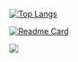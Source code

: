 [![Top Langs](https://github-readme-stats.vercel.app/api/top-langs/?username=Juanmi7)](https://github.com/Juanmi7)

[![Readme Card](https://github-readme-stats.vercel.app/api/pin/?username=anuraghazra&repo=github-readme-stats)](https://github.com/anuraghazra/github-readme-stats)

<picture>
<source
  srcset="https://github-readme-stats.vercel.app/api?username=Juanmi7&show_icons=true&theme=dark"
  media="(prefers-color-scheme: dark)"
/>
<source
  srcset="https://github-readme-stats.vercel.app/api?username=Juanmi7&show_icons=true"
  media="(prefers-color-scheme: light), (prefers-color-scheme: no-preference)"
/>
<img src="https://github-readme-stats.vercel.app/api?username=Juanmi7&show_icons=true" />
</picture>
